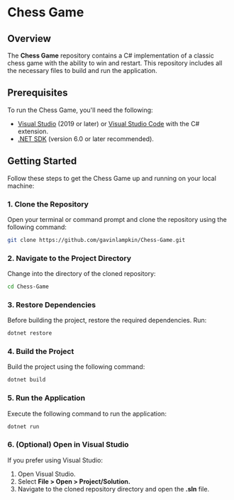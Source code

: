 # Chess Game

## Overview

The **Chess Game** repository contains a C# implementation of a classic chess game with the ability to win and restart. This repository includes all the necessary files to build and run the application.

## Prerequisites

To run the Chess Game, you'll need the following:

- [Visual Studio](https://visualstudio.microsoft.com/) (2019 or later) or [Visual Studio Code](https://code.visualstudio.com/) with the C# extension.
- [.NET SDK](https://dotnet.microsoft.com/download) (version 6.0 or later recommended).

## Getting Started

Follow these steps to get the Chess Game up and running on your local machine:

### 1. Clone the Repository

Open your terminal or command prompt and clone the repository using the following command:

```bash
git clone https://github.com/gavinlampkin/Chess-Game.git
```

### 2. Navigate to the Project Directory

Change into the directory of the cloned repository:

```bash
cd Chess-Game
```

### 3. Restore Dependencies

Before building the project, restore the required dependencies. Run:

```bash
dotnet restore
```

### 4. Build the Project

Build the project using the following command:

```bash
dotnet build
```

### 5. Run the Application

Execute the following command to run the application:
```bash
dotnet run
```

### 6. (Optional) Open in Visual Studio

If you prefer using Visual Studio:

1.  Open Visual Studio.
2.  Select **File > Open > Project/Solution.**
3.  Navigate to the cloned repository directory and open the **.sln** file.

